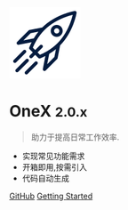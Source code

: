 ![logo](_media/icon_128.png)

# OneX <small>2.0.x</small>

> 助力于提高日常工作效率.

- 实现常见功能需求
- 开箱即用,按需引入
- 代码自动生成

[GitHub](https://github.com/zhangchaoxu/onex-boot/)
[Getting Started](#onex)
